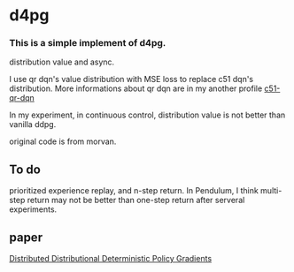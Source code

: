 # d4pg

### This is a simple implement of d4pg.

distribution value and async.

I use qr dqn's value distribution with MSE loss to replace c51 dqn's distribution. More informations about qr dqn are in my another profile [c51-qr-dqn](https://github.com/LihaoR/c51-qr-dqn)

In my experiment, in continuous control, distribution value is not better than vanilla ddpg.

original code is from morvan.

## To do 

prioritized experience replay, and n-step return. In Pendulum, I think multi-step return may not be better than one-step return after serveral experiments.

## paper

[Distributed Distributional Deterministic Policy Gradients](https://arxiv.org/abs/1804.086179)
